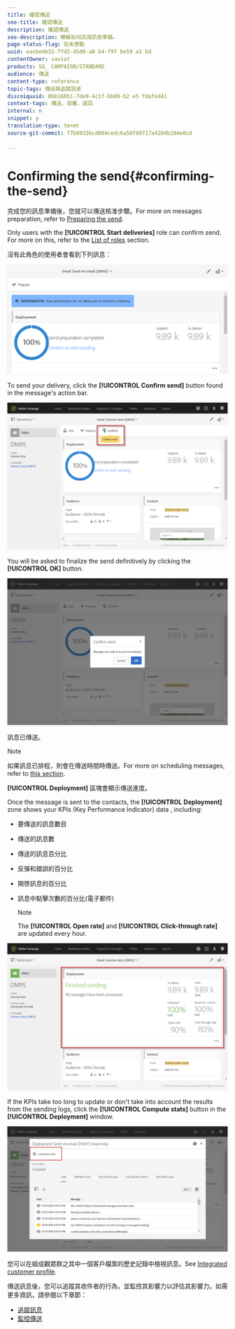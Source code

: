 ```yaml
---
title: 確認傳送
seo-title: 確認傳送
description: 確認傳送
seo-description: 瞭解如何完成訊息準備。
page-status-flag: 從未啓動
uuid: easbemb32-ffd2-45d0-a8 b4-f97 be59 a1 bd
contentOwner: saviat
products: SG_ CAMPAIGN/STANDARD
audience: 傳送
content-type: reference
topic-tags: 傳送與追蹤訊息
discoiquuid: 8bb160b1-7de9-4c1f-bb89-b2 e5 fdafed41
context-tags: 傳送、部署、返回
internal: n
snippet: y
translation-type: tm+mt
source-git-commit: 77b0933bcd004cedc6a58f80717a4284b284e0cd

---
```



# Confirming the send{#confirming-the-send}

完成您的訊息準備後，您就可以傳送核准步驟。For more on messages preparation, refer to [Preparing the send](../../sending/using/preparing-the-send.md).

Only users with the **[!UICONTROL Start deliveries]** role can confirm send. For more on this, refer to the [List of roles](../../administration/using/list-of-roles.md) section.

沒有此角色的使用者會看到下列訊息：

![](assets/confirm_delivery_2.png)

To send your delivery, click the **[!UICONTROL Confirm send]** button found in the message's action bar.

![](assets/confirm_delivery.png)

You will be asked to finalize the send definitively by clicking the **[!UICONTROL OK]** button.

![](assets/confirm_delivery1.png)

訊息已傳送。

>[!NOTE]
>
>如果訊息已排程，則會在傳送時間時傳送。For more on scheduling messages, refer to [this section](../../sending/using/about-scheduling-messages.md).

**[!UICONTROL Deployment]** 區塊會顯示傳送進度。

Once the message is sent to the contacts, the **[!UICONTROL Deployment]** zone shows your KPIs (Key Performance Indicator) data , including:

* 要傳送的訊息數目
* 傳送的訊息數
* 傳送的訊息百分比
* 反彈和錯誤的百分比
* 開啓訊息的百分比
* 訊息中點擊次數的百分比(電子郵件)

   >[!NOTE]
   >
   >The **[!UICONTROL Open rate]** and **[!UICONTROL Click-through rate]** are updated every hour.

![](assets/sending_delivery.png)

If the KPIs take too long to update or don't take into account the results from the sending logs, click the **[!UICONTROL Compute stats]** button in the **[!UICONTROL Deployment]** window.

![](assets/sending_delivery7.png)

您可以在組成觀眾群之其中一個客戶檔案的歷史記錄中檢視訊息。See [Integrated customer profile](../../audiences/using/integrated-customer-profile.md).

傳送訊息後，您可以追蹤其收件者的行為，並監控其影響力以評估其影響力。如需更多資訊，請參閱以下章節：

* [追蹤訊息](../../sending/using/tracking-messages.md)
* [監控傳送](../../sending/using/monitoring-a-delivery.md)

